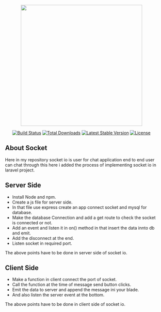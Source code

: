 <p align="center"><a href="https://laravel.com" target="_blank"><img src="https://raw.githubusercontent.com/laravel/art/master/logo-lockup/5%20SVG/2%20CMYK/1%20Full%20Color/laravel-logolockup-cmyk-red.svg" width="400"></a></p>

<p align="center">
<a href="https://travis-ci.org/laravel/framework"><img src="https://travis-ci.org/laravel/framework.svg" alt="Build Status"></a>
<a href="https://packagist.org/packages/laravel/framework"><img src="https://img.shields.io/packagist/dt/laravel/framework" alt="Total Downloads"></a>
<a href="https://packagist.org/packages/laravel/framework"><img src="https://img.shields.io/packagist/v/laravel/framework" alt="Latest Stable Version"></a>
<a href="https://packagist.org/packages/laravel/framework"><img src="https://img.shields.io/packagist/l/laravel/framework" alt="License"></a>
</p>

## About Socket

Here in my repository socket io is user for chat application end to end user can chat through this here i added the process of implementing socket io in laravel project.

## Server Side

- Install Node and npm.
- Create a js file for server side.
- In that file use express create an app connect socket and mysql for database.
- Make the database Connection and add a get route to check the socket is connected or not.
- Add an event and listen it in on() method in that insert the data innto db and emit.
- Add the disconnect at the end.
- Listen socket in required port.

The above points have to be done in server side of socket io.

## Client Side

- Make a function in client connect the port of socket.
- Call the function at the time of message send button clicks.
- Emit the data to server and append the message ini your blade.
- And also listen the server event at the bottom.

The above points have to be done in client side of socket io.
